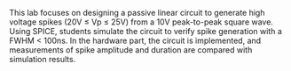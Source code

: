 This lab focuses on designing a passive linear circuit to generate high voltage spikes (20V ≤ Vp ≤ 25V) from a 10V peak-to-peak square wave. Using SPICE, students simulate the circuit to verify spike generation with a FWHM < 100ns. In the hardware part, the circuit is implemented, and measurements of spike amplitude and duration are compared with simulation results.
